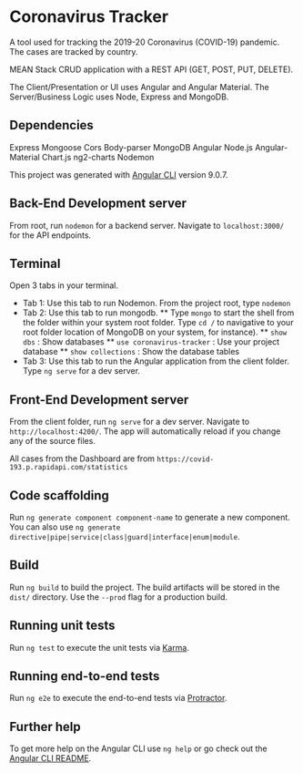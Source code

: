 # Coronavirus Tracker

A tool used for tracking the 2019-20 Coronavirus (COVID-19) pandemic. The cases are tracked by country.

MEAN Stack CRUD application with a REST API (GET, POST, PUT, DELETE).

The Client/Presentation or UI uses Angular and Angular Material.
The Server/Business Logic uses Node, Express and MongoDB.

## Dependencies
Express
Mongoose
Cors
Body-parser
MongoDB
Angular
Node.js
Angular-Material
Chart.js
ng2-charts
Nodemon

This project was generated with [Angular CLI](https://github.com/angular/angular-cli) version 9.0.7.

## Back-End Development server
From root, run `nodemon` for a backend server. Navigate to `localhost:3000/` for the API endpoints.

## Terminal 
Open 3 tabs in your terminal. 

* Tab 1: Use this tab to run Nodemon. From the project root, type `nodemon`
* Tab 2: Use this tab to run mongodb.
** Type `mongo` to start the shell from the folder within your system root folder. Type `cd /` to navigative to your root folder location of MongoDB on your system, for instance).
** `show dbs` : Show databases
** `use coronavirus-tracker` : Use your project database
** `show collections` : Show the database tables
* Tab 3: Use this tab to run the Angular application from the client folder. Type `ng serve` for a dev server.

## Front-End Development server
From the client folder, run `ng serve` for a dev server. Navigate to `http://localhost:4200/`. The app will automatically reload if you change any of the source files.

All cases from the Dashboard are from `https://covid-193.p.rapidapi.com/statistics`

## Code scaffolding

Run `ng generate component component-name` to generate a new component. You can also use `ng generate directive|pipe|service|class|guard|interface|enum|module`.

## Build

Run `ng build` to build the project. The build artifacts will be stored in the `dist/` directory. Use the `--prod` flag for a production build.

## Running unit tests

Run `ng test` to execute the unit tests via [Karma](https://karma-runner.github.io).

## Running end-to-end tests

Run `ng e2e` to execute the end-to-end tests via [Protractor](http://www.protractortest.org/).

## Further help

To get more help on the Angular CLI use `ng help` or go check out the [Angular CLI README](https://github.com/angular/angular-cli/blob/master/README.md).
